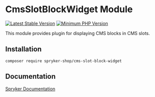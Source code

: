 # CmsSlotBlockWidget Module
[![Latest Stable Version](https://poser.pugx.org/spryker-shop/cms-slot-block-widget/v/stable.svg)](https://packagist.org/packages/spryker-shop/cms-slot-block-widget)
[![Minimum PHP Version](https://img.shields.io/badge/php-%3E%3D%208.2-8892BF.svg)](https://php.net/)

This module provides plugin for displaying CMS blocks in CMS slots.

## Installation

```
composer require spryker-shop/cms-slot-block-widget
```

## Documentation

[Spryker Documentation](https://docs.spryker.com)
